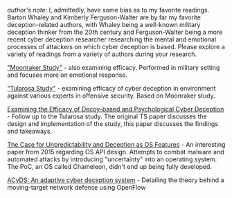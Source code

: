 *author's note:* 
I, admittedly, have some bias as to my favorite readings. Barton Whaley and Kimberly Ferguson-Walter are by far my favorite deception-related authors, with Whaley being a well-known military deception thinker from the 20th century and Ferguson-Walter being a more recent cyber deception researcher researching the mental and emotional processes of attackers on which cyber deception is based. Please explore a variety of readings from a variety of authors during your research.

["Moonraker Study"](https://www.researchgate.net/publication/337464633_The_Moonraker_Study_An_Experimental_Evaluation_of_Host-Based_Deception) - also examining efficacy. Performed in military setting and focuses more on emotional response.

["Tularosa Study"](https://www.usenix.org/publications/loginonline/imposing-cyber-penalty-against-attackers-cyber-deception ) - examining efficacy of cyber deception in environment against various experts in offensive security. Based on Moonraker study.

[Examining the Efficacy of Decoy-based and Psychological Cyber Deception](https://www.usenix.org/conference/usenixsecurity21/presentation/ferguson-walter) - Follow up to the Tularosa study. The original TS paper discusses the design and implementation of the study, this paper discusses the findings and takeaways.

[The Case for Unpredictability and Deception as OS Features](https://www.usenix.org/system/files/login/articles/login_aug15_03_sun.pdf) - An interesting paper from 2015 regarding OS API design. Attempts to combat malware and automated attacks by introducing "uncertainty" into an operating system. The PoC, an OS called Chameleon, didn't end up being fully developed.

[ACyDS: An adaptive cyber deception system](https://ieeexplore.ieee.org/document/7795427) - Detailing the theory behind a moving-target network defense using OpenFlow

